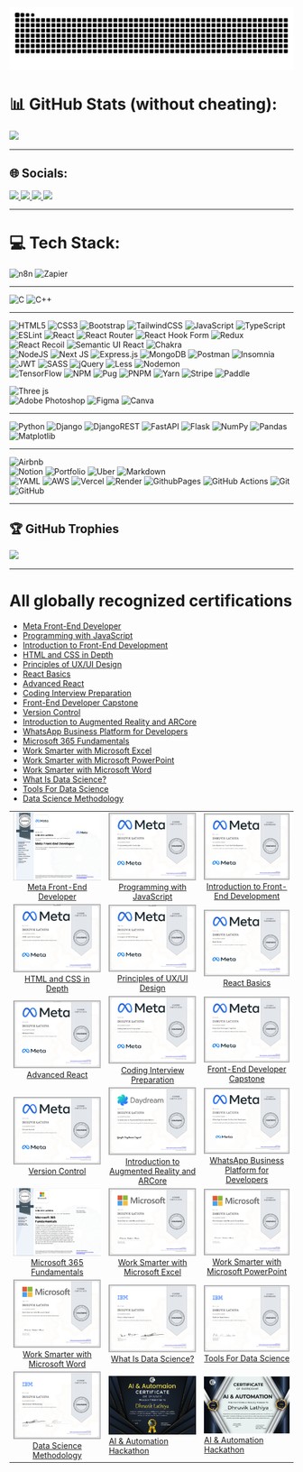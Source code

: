 ![Snake animation](https://github.com/dhruviklathiya/dhruviklathiya/blob/main/assets/github-user-contribution.svg)

# 📊 GitHub Stats (without cheating):
![](https://nirzak-streak-stats.vercel.app/?user=dhruviklathiya&theme=dark&hide_border=false)<br/>

---
## 🌐 Socials:
<div> 
  <a href="https://www.instagram.com/__daily__meme__hub__/" target="_blank">
    <img src="https://img.shields.io/badge/-Instagram-%23E4405F?style=for-the-badge&logo=instagram&logoColor=white" target="_blank">
  </a>
  <a href="https://x.com/xfullstack/" target="_blank">
    <img src="https://img.shields.io/badge/-X-4267B2?style=for-the-badge&logo=instagram&logoColor=white" target="_blank">
  </a>
  <a href = "mailto:dhruviklathiya9999@gmail.com">
    <img src="https://img.shields.io/badge/-Gmail-%23333?style=for-the-badge&logo=gmail&logoColor=white" target="_blank">
  </a>
  <a href="https://www.linkedin.com/in/dhruviklathiya/?locale=en_US" target="_blank">
    <img src="https://img.shields.io/badge/-LinkedIn-%230077B5?style=for-the-badge&logo=linkedin&logoColor=white" target="_blank">
  </a> 
</div> 

---

# 💻 Tech Stack:
![n8n](https://img.shields.io/badge/n8n-%23000000.svg?style=for-the-badge&logo=n8n&logoColor=white) ![Zapier](https://img.shields.io/badge/Zapier-%23000000.svg?style=for-the-badge&logo=zapier&logoColor=white) 

---

![C](https://img.shields.io/badge/c-%2300599C.svg?style=for-the-badge&logo=c&logoColor=white) ![C++](https://img.shields.io/badge/c++-%2300599C.svg?style=for-the-badge&logo=c%2B%2B&logoColor=white) 

---

![HTML5](https://img.shields.io/badge/html5-%23E34F26.svg?style=for-the-badge&logo=html5&logoColor=white) 
![CSS3](https://img.shields.io/badge/css3-%231572B6.svg?style=for-the-badge&logo=css3&logoColor=white) 
![Bootstrap](https://img.shields.io/badge/bootstrap-%238511FA.svg?style=for-the-badge&logo=bootstrap&logoColor=white)
![TailwindCSS](https://img.shields.io/badge/tailwindcss-%2338B2AC.svg?style=for-the-badge&logo=tailwind-css&logoColor=white)
![JavaScript](https://img.shields.io/badge/javascript-%23323330.svg?style=for-the-badge&logo=javascript&logoColor=%23F7DF1E) 
![TypeScript](https://img.shields.io/badge/typescript-%23007ACC.svg?style=for-the-badge&logo=typescript&logoColor=white)
![ESLint](https://img.shields.io/badge/ESLint-4B3263?style=for-the-badge&logo=eslint&logoColor=white)
![React](https://img.shields.io/badge/react-%2320232a.svg?style=for-the-badge&logo=react&logoColor=%2361DAFB) 
![React Router](https://img.shields.io/badge/React_Router-CA4245?style=for-the-badge&logo=react-router&logoColor=white) 
![React Hook Form](https://img.shields.io/badge/React%20Hook%20Form-%23EC5990.svg?style=for-the-badge&logo=reacthookform&logoColor=white) 
![Redux](https://img.shields.io/badge/redux-%23593d88.svg?style=for-the-badge&logo=redux&logoColor=white) 
![React Recoil](https://img.shields.io/badge/Recoil-%23323330.svg?style=for-the-badge&logo=recoil&logoColor=white)
![Semantic UI React](https://img.shields.io/badge/Semantic%20UI%20React-%2335BDB2.svg?style=for-the-badge&logo=SemanticUIReact&logoColor=white)
![Chakra](https://img.shields.io/badge/chakra-%234ED1C5.svg?style=for-the-badge&logo=chakraui&logoColor=white)  
![NodeJS](https://img.shields.io/badge/node.js-6DA55F?style=for-the-badge&logo=node.js&logoColor=white)
![Next JS](https://img.shields.io/badge/Next-black?style=for-the-badge&logo=next.js&logoColor=white)
![Express.js](https://img.shields.io/badge/express.js-%23404d59.svg?style=for-the-badge&logo=express&logoColor=%2361DAFB)
![MongoDB](https://img.shields.io/badge/MongoDB-%234ea94b.svg?style=for-the-badge&logo=mongodb&logoColor=white)
![Postman](https://img.shields.io/badge/Postman-FF6C37?style=for-the-badge&logo=postman&logoColor=white)
![Insomnia](https://img.shields.io/badge/Insomnia-black?style=for-the-badge&logo=insomnia&logoColor=5849BE)
![JWT](https://img.shields.io/badge/JWT-black?style=for-the-badge&logo=JSON%20web%20tokens) 
![SASS](https://img.shields.io/badge/SASS-hotpink.svg?style=for-the-badge&logo=SASS&logoColor=white)
![jQuery](https://img.shields.io/badge/jquery-%230769AD.svg?style=for-the-badge&logo=jquery&logoColor=white) 
![Less](https://img.shields.io/badge/less-2B4C80?style=for-the-badge&logo=less&logoColor=white) 
![Nodemon](https://img.shields.io/badge/NODEMON-%23323330.svg?style=for-the-badge&logo=nodemon&logoColor=%BBDEAD)  
![TensorFlow](https://img.shields.io/badge/TensorFlow-%23FF6F00.svg?style=for-the-badge&logo=TensorFlow&logoColor=white)
![NPM](https://img.shields.io/badge/NPM-%23CB3837.svg?style=for-the-badge&logo=npm&logoColor=white) 
![Pug](https://img.shields.io/badge/Pug-FFF?style=for-the-badge&logo=pug&logoColor=A86454) 
![PNPM](https://img.shields.io/badge/pnpm-%234a4a4a.svg?style=for-the-badge&logo=pnpm&logoColor=f69220) 
![Yarn](https://img.shields.io/badge/yarn-%232C8EBB.svg?style=for-the-badge&logo=yarn&logoColor=white)
![Stripe](https://img.shields.io/badge/Stripe-008CDD?style=for-the-badge&logo=stripe&logoColor=white) 
![Paddle](https://img.shields.io/badge/Paddle-1C1C1C?style=for-the-badge&logo=data:image/svg+xml;base64,PHN2ZyBmaWxsPSJ3aGl0ZSIgaGVpZ2h0PSIzMiIgdmlld0JveD0iMCAwIDU2IDI4IiB3aWR0aD0iNjQiIHhtbG5zPSJodHRwOi8vd3d3LnczLm9yZy8yMDAwL3N2ZyI+PHBhdGggZD0iTTAgMEg1NlYyOEgwVjBaTTI0LjIzIDI1LjE5YzQuNTkgMCA4LjQzLTMuNzYgOC40My04LjQgMC00LjYzLTMuODQtOC40LTguNDMtOC40LTQuNTggMC04LjQyIDMuNzctOC40MiA4LjQgMCA0LjY0IDMuODQgOC40IDguNDIgOC40WiIvPjwvc3ZnPg==)  

![Three js](https://img.shields.io/badge/threejs-black?style=for-the-badge&logo=three.js&logoColor=white)  
![Adobe Photoshop](https://img.shields.io/badge/adobe%20photoshop-%2331A8FF.svg?style=for-the-badge&logo=adobe%20photoshop&logoColor=white) 
![Figma](https://img.shields.io/badge/figma-%23F24E1E.svg?style=for-the-badge&logo=figma&logoColor=white) 
![Canva](https://img.shields.io/badge/Canva-%2300C4CC.svg?style=for-the-badge&logo=Canva&logoColor=white)


---

![Python](https://img.shields.io/badge/python-3670A0?style=for-the-badge&logo=python&logoColor=ffdd54)
![Django](https://img.shields.io/badge/django-%23092E20.svg?style=for-the-badge&logo=django&logoColor=white) 
![DjangoREST](https://img.shields.io/badge/DJANGO-REST-ff1709?style=for-the-badge&logo=django&logoColor=white&color=ff1709&labelColor=gray)
![FastAPI](https://img.shields.io/badge/FastAPI-005571?style=for-the-badge&logo=fastapi) 
![Flask](https://img.shields.io/badge/flask-%23000.svg?style=for-the-badge&logo=flask&logoColor=white)
![NumPy](https://img.shields.io/badge/numpy-%23013243.svg?style=for-the-badge&logo=numpy&logoColor=white) 
![Pandas](https://img.shields.io/badge/pandas-%23150458.svg?style=for-the-badge&logo=pandas&logoColor=white)
![Matplotlib](https://img.shields.io/badge/Matplotlib-%23ffffff.svg?style=for-the-badge&logo=Matplotlib&logoColor=black)

---

![Airbnb](https://img.shields.io/badge/Airbnb-%23ff5a5f.svg?style=for-the-badge&logo=Airbnb&logoColor=white)  
![Notion](https://img.shields.io/badge/Notion-%23000000.svg?style=for-the-badge&logo=notion&logoColor=white) 
![Portfolio](https://img.shields.io/badge/Portfolio-%23000000.svg?style=for-the-badge&logo=firefox&logoColor=#FF7139) 
![Uber](https://img.shields.io/badge/Uber-%23000000.svg?style=for-the-badge&logo=Uber&logoColor=white) 
![Markdown](https://img.shields.io/badge/markdown-%23000000.svg?style=for-the-badge&logo=markdown&logoColor=white)  
![YAML](https://img.shields.io/badge/yaml-%23ffffff.svg?style=for-the-badge&logo=yaml&logoColor=151515) 
![AWS](https://img.shields.io/badge/AWS-%23FF9900.svg?style=for-the-badge&logo=amazon-aws&logoColor=white) 
![Vercel](https://img.shields.io/badge/vercel-%23000000.svg?style=for-the-badge&logo=vercel&logoColor=white) 
![Render](https://img.shields.io/badge/Render-%46E3B7.svg?style=for-the-badge&logo=render&logoColor=white) 
![GithubPages](https://img.shields.io/badge/github%20pages-121013?style=for-the-badge&logo=github&logoColor=white)
![GitHub Actions](https://img.shields.io/badge/github%20actions-%232671E5.svg?style=for-the-badge&logo=githubactions&logoColor=white) 
![Git](https://img.shields.io/badge/git-%23F05033.svg?style=for-the-badge&logo=git&logoColor=white) 
![GitHub](https://img.shields.io/badge/github-%23121011.svg?style=for-the-badge&logo=github&logoColor=white)

---

## 🏆 GitHub Trophies
![](https://github-profile-trophy.vercel.app/?username=dhruviklathiya&theme=tokyonight&no-frame=false&no-bg=true&margin-w=4)

---
 
 # All globally recognized certifications
- [Meta Front-End Developer](https://www.coursera.org/account/accomplishments/professional-cert/DPJ4F7HJBBW4)
- [Programming with JavaScript](https://www.coursera.org/account/accomplishments/verify/SL48W3JTZPKJ)
- [Introduction to Front-End Development](https://www.coursera.org/account/accomplishments/verify/94Z6P5F6MTD9)
- [HTML and CSS in Depth](https://www.coursera.org/account/accomplishments/verify/VX3FMDCA38WC)
- [Principles of UX/UI Design](https://www.coursera.org/account/accomplishments/verify/PFXDPWTA6F8L)
- [React Basics](https://www.coursera.org/account/accomplishments/verify/VR9FJULW2KMW)
- [Advanced React](https://www.coursera.org/account/accomplishments/verify/MP9G7UPV77BF)
- [Coding Interview Preparation](https://www.coursera.org/account/accomplishments/verify/CA87AM249KX7)
- [Front-End Developer Capstone](https://www.coursera.org/account/accomplishments/verify/PVW4BHNQSJET)
- [Version Control](https://www.coursera.org/account/accomplishments/verify/6YU85U9G3UY8)
- [Introduction to Augmented Reality and ARCore](https://www.coursera.org/account/accomplishments/verify/UULTC3LZMSFJ)
- [WhatsApp Business Platform for Developers](https://www.coursera.org/account/accomplishments/verify/2U85YLJ7KZJ8)
- [Microsoft 365 Fundamentals](https://www.coursera.org/account/accomplishments/specialization/JN48YSPKXLLW)
- [Work Smarter with Microsoft Excel](https://www.coursera.org/account/accomplishments/verify/7Z7FJE57JGA9)
- [Work Smarter with Microsoft PowerPoint](https://www.coursera.org/account/accomplishments/verify/VHEVNZSPLHWF)
- [Work Smarter with Microsoft Word](https://www.coursera.org/account/accomplishments/verify/A9WHK5G9QVPZ)
- [What Is Data Science?](https://www.coursera.org/account/accomplishments/verify/35IZODVLQZVA)
- [Tools For Data Science](https://www.coursera.org/account/accomplishments/verify/CM9ZZBPDJYEV)
- [Data Science Methodology](https://www.coursera.org/account/accomplishments/verify/9G9YX16TNX35)

<table>
  <tr>
    <td align="center">
      <a href="https://www.coursera.org/account/accomplishments/professional-cert/DPJ4F7HJBBW4">
        <img src="https://github.com/dhruviklathiya/dhruviklathiya/blob/main/certifications/all9metafrontend.png" alt="Image of Dhruvik Lathiya's Professional Certificate for Meta Front-End Developer." width="300"/>
      </a>
      <br>
      <a href="https://www.coursera.org/account/accomplishments/professional-cert/DPJ4F7HJBBW4">Meta Front-End Developer</a>
    </td>
    <td align="center">
      <a href="https://www.coursera.org/account/accomplishments/verify/SL48W3JTZPKJ">
        <img src="https://github.com/dhruviklathiya/dhruviklathiya/blob/main/certifications/2of9metafrontend.png" alt="Image of Dhruvik Lathiya's certificate for Programming with JavaScript from Meta." width="300"/>
      </a>
      <br>
      <a href="https://www.coursera.org/account/accomplishments/verify/SL48W3JTZPKJ">Programming with JavaScript</a>
    </td>
    <td align="center">
      <a href="https://www.coursera.org/account/accomplishments/verify/94Z6P5F6MTD9">
        <img src="https://github.com/dhruviklathiya/dhruviklathiya/blob/main/certifications/1of9metafrontend.png" alt="Image of Dhruvik Lathiya's certificate for Introduction to Front-End Development from Meta." width="300"/>
      </a>
      <br>
      <a href="https://www.coursera.org/account/accomplishments/verify/94Z6P5F6MTD9">Introduction to Front-End Development</a>
    </td>
  </tr>
  <tr>
    <td align="center">
      <a href="https://www.coursera.org/account/accomplishments/verify/VX3FMDCA38WC">
        <img src="https://github.com/dhruviklathiya/dhruviklathiya/blob/main/certifications/4of9metafrontend.png" alt="Image of Dhruvik Lathiya's certificate for HTML and CSS in Depth from Meta." width="300"/>
      </a>
      <br>
      <a href="https://www.coursera.org/account/accomplishments/verify/VX3FMDCA38WC">HTML and CSS in Depth</a>
    </td>
    <td align="center">
      <a href="https://www.coursera.org/account/accomplishments/verify/PFXDPWTA6F8L">
        <img src="https://github.com/dhruviklathiya/dhruviklathiya/blob/main/certifications/7of9metafrontend.png" alt="Image of Dhruvik Lathiya's certificate for Principles of UX/UI Design from Meta." width="300"/>
      </a>
      <br>
      <a href="https://www.coursera.org/account/accomplishments/verify/PFXDPWTA6F8L">Principles of UX/UI Design</a>
    </td>
    <td align="center">
      <a href="https://www.coursera.org/account/accomplishments/verify/VR9FJULW2KMW">
        <img src="https://github.com/dhruviklathiya/dhruviklathiya/blob/main/certifications/5of9metafrontend.png" alt="Image of Dhruvik Lathiya's certificate for React Basics from Meta." width="300"/>
      </a>
      <br>
      <a href="https://www.coursera.org/account/accomplishments/verify/VR9FJULW2KMW">React Basics</a>
    </td>
  </tr>
  <tr>
    <td align="center">
      <a href="https://www.coursera.org/account/accomplishments/verify/MP9G7UPV77BF">
        <img src="https://github.com/dhruviklathiya/dhruviklathiya/blob/main/certifications/6of9metafrontend.png" alt="Image of Dhruvik Lathiya's certificate for Advanced React from Meta." width="300"/>
      </a>
      <br>
      <a href="https://www.coursera.org/account/accomplishments/verify/MP9G7UPV77BF">Advanced React</a>
    </td>
    <td align="center">
      <a href="https://www.coursera.org/account/accomplishments/verify/CA87AM249KX7">
        <img src="https://github.com/dhruviklathiya/dhruviklathiya/blob/main/certifications/9of9metafrontend.png" alt="Image of Dhruvik Lathiya's certificate for Coding Interview Preparation from Meta." width="300"/>
      </a>
      <br>
      <a href="https://www.coursera.org/account/accomplishments/verify/CA87AM249KX7">Coding Interview Preparation</a>
    </td>
    <td align="center">
      <a href="https://www.coursera.org/account/accomplishments/verify/PVW4BHNQSJET">
        <img src="https://github.com/dhruviklathiya/dhruviklathiya/blob/main/certifications/8of9metafrontend.png" alt="Image of Dhruvik Lathiya's certificate for Front-End Developer Capstone from Meta." width="300"/>
      </a>
      <br>
      <a href="https://www.coursera.org/account/accomplishments/verify/PVW4BHNQSJET">Front-End Developer Capstone</a>
    </td>
  </tr>
    <tr>
    <td align="center">
      <a href="https://www.coursera.org/account/accomplishments/verify/6YU85U9G3UY8">
        <img src="https://github.com/dhruviklathiya/dhruviklathiya/blob/main/certifications/3of9metafrontend.png" alt="Image of Dhruvik Lathiya's certificate for Version Control from Meta." width="300"/>
      </a>
      <br>
      <a href="https://www.coursera.org/account/accomplishments/verify/6YU85U9G3UY8">Version Control</a>
    </td>
    <td align="center">
      <a href="https://www.coursera.org/account/accomplishments/verify/UULTC3LZMSFJ">
        <img src="https://github.com/dhruviklathiya/dhruviklathiya/blob/main/certifications/1of12google.png" alt="Image of Dhruvik Lathiya's certificate for Introduction to Augmented Reality and ARCore from Google." width="300"/>
      </a>
      <br>
      <a href="https://www.coursera.org/account/accomplishments/verify/UULTC3LZMSFJ">Introduction to Augmented Reality and ARCore</a>
    </td>
    <td align="center">
      <a href="https://www.coursera.org/account/accomplishments/verify/2U85YLJ7KZJ8">
        <img src="https://github.com/dhruviklathiya/dhruviklathiya/blob/main/certifications/whatsappbusinessplatformmeta.png" alt="Image of Dhruvik Lathiya's certificate for WhatsApp Business Platform for Developers from Meta." width="300"/>
      </a>
      <br>
      <a href="https://www.coursera.org/account/accomplishments/verify/2U85YLJ7KZJ8">WhatsApp Business Platform for Developers</a>
    </td>
  </tr>
  <tr>
    <td align="center">
      <a href="https://www.coursera.org/account/accomplishments/specialization/JN48YSPKXLLW">
        <img src="https://github.com/dhruviklathiya/dhruviklathiya/blob/main/certifications/all3microsoft.png" alt="Image of Dhruvik Lathiya's specialization certificate for Microsoft 365 Fundamentals." width="300"/>
      </a>
      <br>
      <a href="https://www.coursera.org/account/accomplishments/specialization/JN48YSPKXLLW">Microsoft 365 Fundamentals</a>
    </td>
    <td align="center">
      <a href="https://www.coursera.org/account/accomplishments/verify/7Z7FJE57JGA9">
        <img src="https://github.com/dhruviklathiya/dhruviklathiya/blob/main/certifications/2of3microsoft.png" alt="Image of Dhruvik Lathiya's certificate for Work Smarter with Microsoft Excel." width="300"/>
      </a>
      <br>
      <a href="https://www.coursera.org/account/accomplishments/verify/7Z7FJE57JGA9">Work Smarter with Microsoft Excel</a>
    </td>
    <td align="center">
      <a href="https://www.coursera.org/account/accomplishments/verify/VHEVNZSPLHWF">
        <img src="https://github.com/dhruviklathiya/dhruviklathiya/blob/main/certifications/3of3microsoft.png" alt="Image of Dhruvik Lathiya's certificate for Work Smarter with Microsoft PowerPoint." width="300"/>
      </a>
      <br>
      <a href="https://www.coursera.org/account/accomplishments/verify/VHEVNZSPLHWF">Work Smarter with Microsoft PowerPoint</a>
    </td>
  </tr>
  <tr>
    <td align="center">
      <a href="https://www.coursera.org/account/accomplishments/verify/A9WHK5G9QVPZ">
        <img src="https://github.com/dhruviklathiya/dhruviklathiya/blob/main/certifications/1of3microsoft.png" alt="Image of Dhruvik Lathiya's certificate for Work Smarter with Microsoft Word." width="300"/>
      </a>
      <br>
      <a href="https://www.coursera.org/account/accomplishments/verify/A9WHK5G9QVPZ">Work Smarter with Microsoft Word</a>
    </td>
    <td align="center">
      <a href="https://www.coursera.org/account/accomplishments/verify/35IZODVLQZVA">
        <img src="https://github.com/dhruviklathiya/dhruviklathiya/blob/main/certifications/1of12data-science.png" alt="Image of Dhruvik Lathiya's certificate for What Is Data Science from IBM." width="300"/>
      </a>
      <br>
      <a href="https://www.coursera.org/account/accomplishments/verify/35IZODVLQZVA">What Is Data Science?</a>
    </td>
    <td align="center">
      <a href="https://www.coursera.org/account/accomplishments/verify/CM9ZZBPDJYEV">
        <img src="https://github.com/dhruviklathiya/dhruviklathiya/blob/main/certifications/2of12data-science.png" alt="Image of Dhruvik Lathiya's certificate for Tools For Data Science from IBM." width="300"/>
      </a>
      <br>
      <a href="https://www.coursera.org/account/accomplishments/verify/CM9ZZBPDJYEV">Tools For Data Science</a>
    </td>
  </tr>
  <tr>
    <td align="center">
      <a href="https://www.coursera.org/account/accomplishments/verify/9G9YX16TNX35">
        <img src="https://github.com/dhruviklathiya/dhruviklathiya/blob/main/certifications/3of12data-science.png" alt="Image of Dhruvik Lathiya's certificate for Data Science Methodology from IBM." width="300"/>
      </a>
      <br>
      <a href="https://www.coursera.org/account/accomplishments/verify/9G9YX16TNX35">Data Science Methodology</a>
    </td>
    <td>
        <a href="https://www.linkedin.com/posts/dhruviklathiya_ai-automation-hackathon-activity-7346760931940413441-1FyH?utm_source=share&utm_medium=member_desktop&rcm=ACoAAD8qJ-0BN1RXh6YMyKk2FklpO3z4cH96N3Q">
          <img src="https://github.com/dhruviklathiya/dhruviklathiya/blob/main/certifications/goldmedalaiautomation.jpg" alt="This certificate is awarded to Dhruvik Lathiya for winning gold medal in the AI & Automation Hackathon 2025." width="300"/>
        </a>
      <br>
      <a href="https://www.linkedin.com/posts/dhruviklathiya_ai-automation-hackathon-activity-7346760931940413441-1FyH?utm_source=share&utm_medium=member_desktop&rcm=ACoAAD8qJ-0BN1RXh6YMyKk2FklpO3z4cH96N3Q">AI & Automation Hackathon</a>
    </td>
    <td>
        <a href="https://www.linkedin.com/posts/dhruviklathiya_ai-automation-hackathon-activity-7346760931940413441-1FyH?utm_source=share&utm_medium=member_desktop&rcm=ACoAAD8qJ-0BN1RXh6YMyKk2FklpO3z4cH96N3Q">
          <img src="https://github.com/dhruviklathiya/dhruviklathiya/blob/main/certifications/normalaiautomation.jpg" alt="This certificate is awarded to Dhruvik Lathiya for participating in the AI & Automation Hackathon 2025." width="300"/>
        </a>
      <br>
      <a href="https://www.linkedin.com/posts/dhruviklathiya_ai-automation-hackathon-activity-7346760931940413441-1FyH?utm_source=share&utm_medium=member_desktop&rcm=ACoAAD8qJ-0BN1RXh6YMyKk2FklpO3z4cH96N3Q">AI & Automation Hackathon</a>
    </td>
  </tr>
</table>
